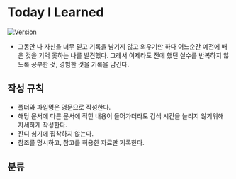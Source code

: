 # Today I Learned
[![Version](https://img.shields.io/badge/version-2023.07.31-red.svg)](./TIL_VERSION)
* 그동안 나 자신을 너무 믿고 기록을 남기지 않고 외우기만 하다 어느순간 예전에 배운 것을 기억 못하는 나를 발견했다. 그래서 이제라도 전에 했던 실수를 반복하지 않도록 공부한 것, 경험한 것을 기록을 남긴다.

## 작성 규칙
* 폴더와 파일명은 영문으로 작성한다.
* 해당 문서에 다른 문서에 적힌 내용이 들어가더라도 검색 시간을 늘리지 않기위해 자세하게 작성한다.
* 잔디 심기에 집착하지 않는다.
* 참조를 명시하고, 참고를 허용한 자료만 기록한다.

## 분류